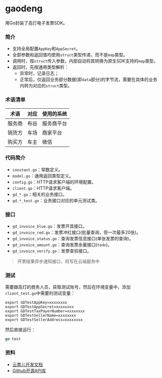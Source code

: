 # gaodeng

用Go封装了高灯电子发票SDK。

### 简介

* 支持全局配置`AppKey`和`AppSecret`。
* 全部参数和返回值均使用`struct`类型传递，而不是`map`类型。
* 调用时，按`struct`传入参数，内部自动将其转换为原生SDK支持的`map`类型。
* 返回时，先按通用类型解析：
  * 异常时，记录日志；
  * 正常后，仅返回业务部分数据(即`data`部分)的字节流，需要在具体的业务内转为对应的`struct`类型。

### 术语清单

| 术语 | 对应 | 使用的系统 |
| ---- | ---- | ---- |
| 服务商 | 布谷 | 服务商平台 |
| 销货方 | 车场 | 商家平台　|
| 购买方 | 车主 | 微信 |

### 代码简介

* `constant.go`：常数定义。
* `model.go`：通用返回类型定义。
* `config.go`：HTTP请求客户端的环境配置。
* `client.go`：HTTP请求客户端。
* `gd_*.go`：相关的业务接口。
* `gd_*_test.go`：业务接口对应的单元测试类。

### 接口

* `gd_invoice_blue.go`：发票开具接口。
* `gd_invoice_red.go`：发票冲红接口(批量查询，但一次最多20张)。
* `gd_invoice_status.go`：查询发票信息接口(单张发票的查询)。
* `gd_invoice_amount.go`：查询发票余量接口(`todo`)。
* `gd_invoice_verify.go`：发票查验接口。

> 开票结果异步通知接口，将写在云端服务中

### 测试

需要跟高灯的商务人员，获取测试账号，然后在环境变量中，添加`client_test.go`中需要的测试变量：

```shell
export GDTestAppKey=xxxxxxxx
export GDTestAppSecret=xxxxxxxx
export GDTestTaxPayerNumber=xxxxxxxx
export GDTestSellerName=xxxxxxxx
export GDTestSellerAddress=xxxxxxxx
```

然后直接运行：

```go
go test
```

### 资料

* [云票儿开发文档](http://developer-doc.fapiaoer.cn/)
* [Github开源API库](https://github.com/golden-corp/openplatform-sdk-go)
